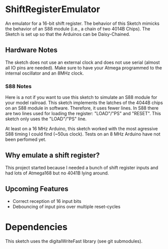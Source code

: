 # ShiftRegisterEmulator
An emulator for a 16-bit shift register. The behavior of this Sketch mimicks
the behavior of an S88 module (i.e., a chain of two 4014B Chips).
The Sketch is set up so that the Arduinos can be Daisy-Chained.

## Hardware Notes

The sketch does not use an external clock and does not use serial (almost all
IO pins are needed). Make sure to have your Atmega programmed to the internal
oscillator and an 8MHz clock.

### S88 Notes

Here is a not if you want to use this sketch to simulate an S88 module for your
model railroad. This sketch implements the latches of the 4044B chips on an S88
module in software. Therefore, it uses fewer lines. In S88 there are two lines
used for loading the register: "LOAD"/"PS" and "RESET". This sketch only uses
the "LOAD"/"PS" line.

At least on a 16 MHz Arduino, this sketch worked with the most agressive S88
timing I could find (~50us clock). Tests on an 8 MHz Arduino have not been
perfomed yet.

## Why emulate a shift register?

This project started because I needed a bunch of shift register inputs and had
lots of Atmega168 but no 4041B lying around.

## Upcoming Features

* Correct reception of 16 input bits
* Debouncing of input pins over multiple reset-cycles

# Dependencies

This sketch uses the digitalWriteFast library (see git submodules).